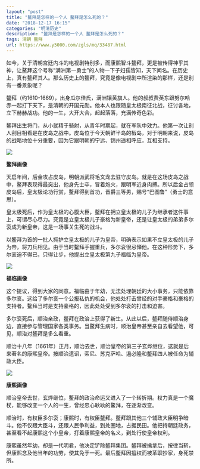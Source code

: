 ```yaml
---
layout: "post"
title: "鳌拜是怎样的一个人 鳌拜是怎么死的？"
date: "2018-12-17 16:15"
categories: "明清历史"
description: "鳌拜是怎样的一个人 鳌拜是怎么死的？"
tags: 清朝 鳌拜
url: https://www.y5000.com/zgls/mq/33487.html
---
```






如今，关于清朝宫廷内斗的电视剧特别多，而康熙智斗鳌拜，更是被传得神乎其神，让鳌拜这个号称“满洲第一勇士”的人物一下子妇孺皆知，天下闻名。在历史上，真有鳌拜其人。那么历史上的鳌拜，究竟是像电视剧中所渲染的那样，还是别有一番景象呢？

鳌拜（约1610-1669），出身瓜尔佳氏，满洲镶黄旗人。他的叔叔费英东跟努尔哈赤一起打下天下，是清朝的开国元勋。他本人也跟随皇太极南征北战，征讨各地，立下赫赫战功。他的一生，大开大合，起起落落，充满传奇色彩。

鳌拜出生将门，从小就精于骑射，从青年时期起，就在军队中效力。他第一次让别人刮目相看是在皮岛之战中。皮岛位于今天朝鲜半岛的椵岛，对于明朝来说，皮岛的战略地位十分重要，因为它跟明朝的宁远、锦州遥相呼应，互相支持。

![](https://img.y5000.com/uploads/allimg/180921/14-1P921111510Y1.jpg)

**鳌拜画像**

天启年间，后金攻占皮岛，明朝派武将毛文龙去驻守皮岛。就是在这场皮岛之战中，鳌拜表现得最突出，他身先士卒，冒着炮火，跟明军近身肉搏。所以后金占领皮岛后，皇太极论功行赏，鳌拜得到首功，晋爵三等男，赐号“巴图鲁”（勇士的意思）。

皇太极死后，作为皇太极的心腹大臣，鳌拜在拥立皇太极的儿子为继承者这件事上，可谓尽心尽力。究竟是立皇太极儿子豪格为新皇帝，还是让皇太极的弟弟多尔衮成为新皇帝，这是一场事关生死的战斗。

以鳌拜为首的一批人拥护立皇太极的儿子为皇帝，明确表示如果不立皇太极的儿子为帝，将刀兵相见。由于当时鳌拜手握重兵，多尔衮很忌惮他。在这种形势下，多尔衮迫不得已，只得让步，他提出立皇太极第九子福临为皇帝。

![](https://img.y5000.com/uploads/allimg/180921/14-1P921111520H7.jpg)

**福临画像**

这个提议，得到大家的同意。福临由于年幼，无法处理朝廷的大小事务，只能依靠多尔衮。这给了多尔衮一个公报私仇的机会，他处处打击曾经的对手豪格和豪格的支持者。鳌拜当时是支持豪格的，因此处处受到多尔衮的打击和迫害。

多尔衮死后，顺治亲政，鳌拜在政治上获得了新生。从此以后，鳌拜随侍顺治身边，直接参与管理国家各类事务。当鳌拜生病时，顺治皇帝甚至亲自去看望他，可见，顺治对鳌拜是多么看重。

顺治十八年（1661年）正月，顺治去世，顺治皇帝的第三子玄烨继位，这就是后来著名的康熙皇帝。按顺治遗诏，索尼、苏克萨哈、遏必隆和鳌拜四人被任命为辅政大臣。

![](https://img.y5000.com/uploads/allimg/180921/14-1P92111152c44.jpg)

**康熙画像**

顺治皇帝去世，玄烨继位，鳌拜的政治命运又进入了一个转折期。权力真是一个魔杖，能够改变一个人的一生，曾经忠心耿耿的鳌拜，在逐渐改变。

顺治时，有权臣多尔衮；康熙时，有权臣鳌拜。鳌拜跟其他三个辅政大臣明争暗斗。他不仅跟大臣斗，还跟人民争利益，到处圈地，占据民田。他把持朝廷政务，甚至看不起康熙这个小皇帝，打着康熙皇帝的名义，到处行使皇帝权利。

康熙虽然年幼，却是一代明君，他决定铲除鳌拜集团。鳌拜被擒拿后，按律当斩，但康熙念及他当年的功劳，使其免于一死。最后鳌拜因擅权而被革职抄家，身死禁所。
